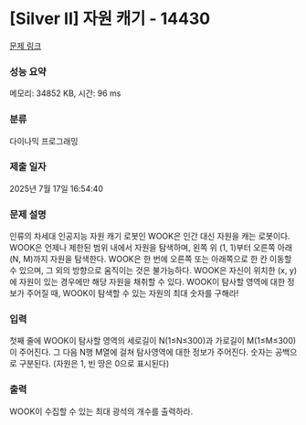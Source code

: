 # [Silver II] 자원 캐기 - 14430 

[문제 링크](https://www.acmicpc.net/problem/14430) 

### 성능 요약

메모리: 34852 KB, 시간: 96 ms

### 분류

다이나믹 프로그래밍

### 제출 일자

2025년 7월 17일 16:54:40

### 문제 설명

<p>인류의 차세대 인공지능 자원 캐기 로봇인 WOOK은 인간 대신 자원을 캐는 로봇이다. WOOK은 언제나 제한된 범위 내에서 자원을 탐색하며, 왼쪽 위 (1, 1)부터 오른쪽 아래 (N, M)까지 자원을 탐색한다. WOOK은 한 번에 오른쪽 또는 아래쪽으로 한 칸 이동할 수 있으며, 그 외의 방향으로 움직이는 것은 불가능하다. WOOK은 자신이 위치한 (x, y)에 자원이 있는 경우에만 해당 자원을 채취할 수 있다. WOOK이 탐사할 영역에 대한 정보가 주어질 때, WOOK이 탐색할 수 있는 자원의 최대 숫자를 구해라!</p>

### 입력 

 <p>첫째 줄에 WOOK이 탐사할 영역의 세로길이 N(1≤N≤300)과 가로길이 M(1≤M≤300)이 주어진다. 그 다음 N행 M열에 걸쳐 탐사영역에 대한 정보가 주어진다. 숫자는 공백으로 구분된다. (자원은 1, 빈 땅은 0으로 표시된다)</p>

### 출력 

 <p>WOOK이 수집할 수 있는 최대 광석의 개수를 출력하라.</p>


